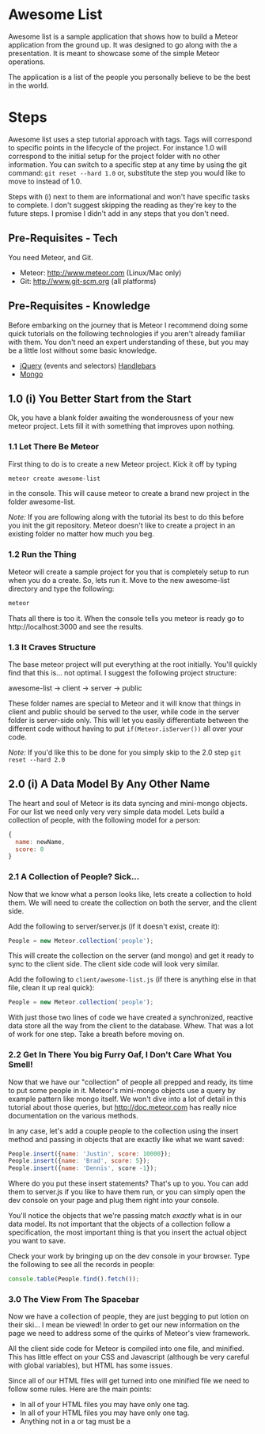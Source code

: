 # Awesome List

Awesome list is a sample application that shows how to build a Meteor application from the ground up. It was designed to go along with the a presentation. It is meant to showcase some of the simple Meteor operations.

The application is a list of the people you personally believe to be the best in the world.

# Steps

Awesome list uses a step tutorial approach with tags. Tags will correspond to specific points in the lifecycle of the project. For instance 1.0 will correspond to the initial setup for the project folder with no other information. You can switch to a specific step at any time by using the git command: ```git reset --hard 1.0``` or, substitute the step you would like to move to instead of 1.0.

Steps with (i) next to them are informational and won't have specific tasks to complete. I don't suggest skipping the reading as they're key to the future steps. I promise I didn't add in any steps that you don't need.

## Pre-Requisites - Tech
You need Meteor, and Git.

* Meteor: http://www.meteor.com (Linux/Mac only)
* Git: http://www.git-scm.org (all platforms)

## Pre-Requisites - Knowledge

Before embarking on the journey that is Meteor I recommend doing some quick tutorials on the following technologies if you aren't already familiar with them. You don't need an expert understanding of these, but you may be a little lost without some basic knowledge.

* [jQuery](http://www.w3schools.com/jquery/) (events and selectors) [Handlebars](http://javascriptissexy.com/handlebars-js-tutorial-learn-everything-about-handlebars-js-javascript-templating/)
* [Mongo](http://docs.mongodb.org/manual/tutorial/getting-started/)

## 1.0 (i) You Better Start from the Start

Ok, you have a blank folder awaiting the wonderousness of your new meteor project. Lets fill it with something that improves upon nothing.

### 1.1 Let There Be Meteor

First thing to do is to create a new Meteor project. Kick it off by typing

```bash
meteor create awesome-list
```

in the console. This will cause meteor to create a brand new project in the folder awesome-list.

*Note:* If you are following along with the tutorial its best to do this before you init the git repository. Meteor doesn't like to create a project in an existing folder no matter how much you beg.

### 1.2 Run the Thing

Meteor will create a sample project for you that is completely setup to run when you do a create. So, lets run it. Move to the new awesome-list directory and type the following:

```bash
meteor
```

Thats all there is too it. When the console tells you meteor is ready go to http://localhost:3000 and see the results.

### 1.3 It Craves Structure

The base meteor project will put everything at the root initially. You'll quickly find that this is... not optimal. I suggest the following project structure:

awesome-list
 -> client
 -> server
 -> public

These folder names are special to Meteor and it will know that things in client and public should be served to the user, while code in the server folder is server-side only. This will let you easily differentiate between the different code without having to put ```if(Meteor.isServer())``` all over your code.

*Note:* If you'd like this to be done for you simply skip to the 2.0 step ```git reset --hard 2.0```

## 2.0 (i) A Data Model By Any Other Name

The heart and soul of Meteor is its data syncing and mini-mongo objects. For our list we need only very very simple data model. Lets build a collection of people, with the following model for a person:

```javascript
{
  name: newName,
  score: 0
}
```

### 2.1 A Collection of People? Sick...

Now that we know what a person looks like, lets create a collection to hold them. We will need to create the collection on both the server, and the client side.

Add the following to server/server.js (if it doesn't exist, create it):

```javascript
People = new Meteor.collection('people');
```

This will create the collection on the server (and mongo) and get it ready to sync to the client side. The client side code will look very similar.

Add the following to ```client/awesome-list.js``` (if there is anything else in that file, clean it up real quick):

```javascript
People = new Meteor.collection('people');
```

With just those two lines of code we have created a synchronized, reactive data store all the way from the client to the database. Whew. That was a lot of work for one step. Take a breath before moving on.

### 2.2 Get In There You big Furry Oaf, I Don't Care What You Smell!

Now that we have our "collection" of people all prepped and ready, its time to put some people in it. Meteor's mini-mongo objects use a query by example pattern like mongo itself. We won't dive into a lot of detail in this tutorial about those queries, but http://doc.meteor.com has really nice documentation on the various methods.

In any case, let's add a couple people to the collection using the insert method and passing in objects that are exactly like what we want saved:

```javascript
People.insert({name: 'Justin', score: 10000});
People.insert({name: 'Brad', score: 5});
People.insert({name: 'Dennis', score -1});
```

Where do you put these insert statements? That's up to you. You can add them to server.js if you like to have them run, or you can simply open the dev console on your page and plug them right into your console.

You'll notice the objects that we're passing match *exactly* what is in our data model. Its not important that the objects of a collection follow a specification, the most important thing is that you insert the actual object you want to save.

Check your work by bringing up on the dev console in your browser. Type the following to see all the records in people:

```javascript
console.table(People.find().fetch());
```

### 3.0 The View From The Spacebar

Now we have a collection of people, they are just begging to put lotion on their ski... I mean be viewed! In order to get our new information on the page we need to address some of the quirks of Meteor's view framework.

All the client side code for Meteor is compiled into one file, and minified. This has little effect on your CSS and Javascript (although be very careful with global variables), but HTML has some issues.

Since all of our HTML files will get turned into one minified file we need to follow some rules. Here are the main points:

* In all of your HTML files you may have only one <body> tag.
* In all of your HTML files you may have only one <head> tag.
* Anything not in a <body> or <head> tag must be a <template> tag.

Meteor uses a Handlebars varient called Spacebars for all its templating. Your application will mainly comprised of their Spacebars templates. Here is a simple example of what you're basic HTML might look like:

```xml
<head>
  <title>Awesome-List</title>
</head>

<body>
  {{> contents}}
</body>

<template name="contents">
  <h2>Hello world!</h2>
</template>
```

We'll look at nesting templates later, but for now this should give you an idea of how they work. Remember, you can have multiple HTML files, but only one of them can contain a <head> and <body> tag.

### 3.1 Let's Get A Little Loopy

Quirks out of the way, its time to add displaying our list to the main page. Let's start by modifying our "contents" template to loop through our collection and display each. If you are familiar with Handlebars this will be a snap for you, if not the syntax may look strange, but its just a for loop.

```xml
<template name="contents">
  <ol>
    {{#each topPeople}}
      <li>{{name}}: {{score}}</li>
    {{/each}}
  </ol>
</template>
```

Loop through the collection "topPeople" and for each, render an <li> tag with their name and score.

If you check your page now you should see nothing in the list. That's because we haven't actually created the "topPeople" array yet. That'll be our next step.

### 3.2 Find()ing Nemo

Meteor allows you to bind content to your view layer through the use of Spacebars "helpers". These helpers are reactive functions that tie your rendering to your data. Declaring a new helper can be done with the following syntax: ```Template.{templateName}.helpers({});```

```javascript
Template.contents.helpers({
  topPeople: function () {
    return People.find();
  }
});
```

Here we're returning the result of People.find() which will return all of the people in our collection, (whether or not they like it). Returning the result of a find is the most common use of a helper, but there are plenty of others. More on that later.

The function for topPeople is reactive, meaning it will watch for changes to the People collection and automatically update any connected clients with the new information. Not bad for 4 lines of code, huh?

Now go back to your page in the browser (http://localhost:3000) do you have a list of a couple people now? You should, otherwise we're in trouble.

### 3.3 (i) You're One in a Million

You may have guessed that you won't always want every single person, which is what calling find() with nothing in it will get you. You can tell your collection which objects you want it to find, by giving it an object that looks like the ones you want. This style is generally referred to as "query by example". Let's look at a couple examples:

```javascript
//Find all people named Justin
People.find({name: "Justin"});

//Find all people with a score of 10
People.find({score: 5});

//Find all people named Justin who have a score of 10
People.find({name: "Justin", score: 10000});
```

Try some of these out. Go ahead. I'll wait.

...

...

Done? Great! Now put it back to the way it was with just a find(). Don't forget about selector objects though, we'll use them again later.

## 4.0 (i) Need More Innnppuuttt

We can now bind a find query to our document, so lets build on our knowledge of insert statements to get some input from the page. In order to get input we need to bind some events, but first we'll need a way to get some input.

### 4.1 I've Got a Blank Space Baby

Lets add a simple input box and a button to our page for creating a new user. This is just HTML with nothing special to it, so lets add these above our new list.

```xml
<template name="contents">
  <div>
    <input id="newPerson" /><button id="addPerson">Add</button>
  </div>
  <ol>
    {{#each topPeople}}
      <li>{{name}}: {{score}}</li>
    {{/each}}
  </ol>
</template>
```

Now we have the HTML its time to bind some events.

### 4.2 Bind Like Christen Grey

So you are really into this binding thing? Alright, let's do it!

Binding events in Meteor is done by using passing an object into the template.events method that represents the events. This will end up looking a like like your helper declaration, but with a special key. Let's use an example of binding creating a new user to the "Add" button.

```javascript
Template.contents.events({
  'click #addPerson': function () {
    var newName = $('#newPerson').val();
    People.insert(
      {name: newName, score: 0}
    );
    $('#newPerson').val('');
  }
});
```

OK, there is a lot going on here, so lets break it down.

```javascript
Template.contents.events({});
```

This tells Meteor that you want to bind the events in the object to the "contents" template. This is important because the event will not be registered in templates other than contents.

```javascript
{
  'click #addPerson': function(){}
}
```

The object we're passing into the contents.events method has a key of 'click .addPerson' this tells Meteor that you want to bind to the ```click``` event of the element with an id of ```addPerson```.

The first word, in this case 'click' matches with a jQuery event. The other words ('#addPerson') are jQuery selectors for the elements you want to bind to. If you are interested in the full list of available events check out the [jQuery Api Documentation](http://api.jquery.com/category/events/)

One final piece to look at, the body of the event.

```javascript
function () {
  var newName = $('#newPerson').val();
  People.insert( {name: newName, score: 0} );
  $('#newPerson').val('');
}
```
Here we're using jQuery to select the #newPerson input and get its value as ```newName```. Once we have that we build our new person by using the insert function. Since we want to be fair, we'll start the new person at a score of 0. Finally we clear out the value from #newPerson because we've consumed it.

### 4.3 Binding People Feels So Good

You should have everything you need to add more people to your "collection". Try putting six or seven of your favorite names in to help set up for the next couple steps.

## 5.0 (i) Let's Change the Score

So we have create, and retrieve (two of the holy CRUD operations), but its time to build a U on that baby. Let's talk about how to update your people.

### 5.1 Some People Are Just Better Than Others

We've got a hefty list of people now, its time to start showing our love (or lack thereof) for each of them. The first step is to add some buttons to the line with each of our people. One for adding to the score and one for taking away should be fine.

```xml
<li><span>{{name}} : {{score}}</span><button class="add">+</button><button class="subtract">-</button></li>

```

Two lovely buttons. One for showing abject love, and one for rearing your unbridled hate. What could possibly go wrong?

### 5.2 Weekend Update

Now that we've got buttons its time to add another event to our "events" object. This time we want to bind to the ```add``` and ```subtract``` classes, instead of ids, since there will be many of these buttons on the page.

Let's kick things off with add:

```javascript
Template.contents.events({
  'click #addPerson': function () {
    var newName = $('#newPerson').val();
    People.insert({name: newName, score: 0});
    $('#newPerson').val('');
  },
  'click .add': function(){
    People.update({_id: this._id}, {name: this.name, score: ++this.score});
  }
});
```

The click binding should look familiar, we're just swapping in a class instead of an id. But what's with that update statement? How does that thing work?

```javascript
People.update({selectorObject}, {replacementObject})
```

The update method takes two parameters, the first is a query selector object, the second is a replacement object. We talked about selector objects back with our original find, but feel free to look back at step 3.2 for a refresher if you like.

The selector object tells your collection which objects you want to update. Any objects that match your selector will get changed by the statement. In this case we want everything with a specific mongo id, so we give it ``` {_id: this._id} ```. id is an attribute created by mongo when an object is inserted that is guaranteed to be unique.

The second part, the replacement object tells your collection to replace the items it finds with the one you are providing. This is a complete overlay of the object (except the mongo id). In this case we're going to change the object to be

```javascript
{name: this.name, score: ++this.score}
```

In other words, we're going to keep our name the same, but add one to the score.

### 5.2 (i) A Little Bit of This

What is God's name is "this"? ```this.name```, ```this._id```, ```this.score```?! That's crazy business.

If you know anything about javascript you know "this" is a tricky reference. For Spacebars events "this" will refer to what is in the current Spacebars context. We need to take a look at the HTML to figure out what that will be.

```xml
<ol>
  {{#each topPeople}}
    <li>
      <span>{{name}} : {{score}}</span>
      <button class="add">+</button>
    </li>
  {{/each}}
</ol>
```

Our event is bound to the "add" button, and its inside an {{#each}} tag. That means "this" will point to the current person from "topPeople" we are looking at.

Another way to look at it is that ```this.name``` in javascript will match the same reference as {{name}} in the handlebar template. It may be a little confusing at first, but using this pattern is a great way to avoid having to use jQuery selectors to get the right values from the DOM. You also won't have to add hidden inputs or data attributes to hold information you don't want to display.

Add is now bound and ready to go. Try it out. See how high you can get your own score. That's right. I know you added yourself to the list. Such a bad person...

### 5.3 Fear Leads to Anger, Anger Leads to Hate...

Time to add our button to take points away from people. The button and event will be almost exactly the same as add, but we're going to make a small change to the update statement. Let's start with the HTML as we always do.

```xml
<ol>
  {{#each topPeople}}
    <li>
      <span>{{name}} : {{score}}</span>
      <button class="add">+</button>
      <button class="subtract">-</button>
    </li>
  {{/each}}
</ol>
```

Easy enough. Added a button, now lets add our new event.

```javascript
Template.contents.events({
  'click #addPerson': function () {
    var newName = $('#newPerson').val();
    People.insert({name: newName, score: 0});
    $('#newPerson').val('');
  },
  'click .add': function(){
    People.update({_id: this._id}, {name: this.name, score: ++this.score});
  },
  'click .subtract': function(){
    People.update({_id: this._id}, {$set: {score: ++this.score}});
  }
});
```

Our update statement is a little different now. We're using the $set syntax for mongo, which tells it we want to update just one field (score) instead of replacing the entire object. This is functionally the same thing as what we're doing for add, just another way to go about it.

Head back to your browser and try out your subtract buttons. Is it dragging them into a karmatic nightmare? Great!

### 5.4 And the Winner Is...

The scores are moving up and down... but the list isn't reordering. That stinks. I want the person with the highest score to be on top! How do I do that?

The answer is, by sorting the result of our find. Let's take a look:

```javascript
Template.contents.helpers({
  topPeople: function () {
    return People.find({}, {sort: {score: -1}});
  }
});
```

We still want to search for all records, so we pass in an empty object as the first parameter. But we want to do something special with the result, which is what our second argument is for. The sort object tells mongo how to sort the results. -1 means descending, 1 means ascending. So in our example we'll be sorting by score from highest to lowest.

Check it out in the browser. Who is winning? Should they be?

## 6.0 (i) It's the End of the World As We Know It

It's time to add the D to our crud-iness. Let's blast some people completely off the list for all eternity.

### 6.1 X Marks the Spot

Should be routine by now, if we want to add an event the first stop is HTML. Let's add our final button.

```xml
<ol>
  {{#each topPeople}}
    <li>
      <span>{{name}} : {{score}}</span>
      <button class="add">+</button>
      <button class="subtract">-</button>
      <button class="remove">x</button>
    </li>
  {{/each}}
</ol>
```

Now we bind the event to the remove buttons. And guess what function we'll use from our collection? Yup. It's remove.

```javascript
Template.contents.events({
  'click #addPerson': function () {
    var newName = $('#newPerson').val();
    People.insert({name: newName, score: 0});
    $('#newPerson').val('');
  },
  'click .add': function(){
    People.update({_id: this._id}, {$set: {score: ++this.score}});
  },
  'click .subtract': function(){
    People.update({_id: this._id}, {$set: {score: --this.score}});
  },
  'click .remove': function(){
    People.remove({_id: this._id});
  }
});
```

Pretty simple. We use the same selector object we did for the other binds, but we call remove. Play around with your new ability to destroy a whole person with a click of a button. Invigorating, right?

## Head (i) That's a Wrap

Now you can create, retrieve, update, and delete people from your list. You should have an list of people that orders automatically based on votes, and simple buttons to change their scores.

You know how to use Spacebars templates, and bind events to them. That's all you need to start your very own basic Meteor project. I hope you enjoyed the tutorial!
